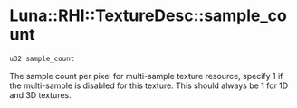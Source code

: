 # Luna::RHI::TextureDesc::sample_count

```c++
u32 sample_count
```

The sample count per pixel for multi-sample texture resource, specify 1 if the multi-sample is disabled for this texture. This should always be 1 for 1D and 3D textures. 

